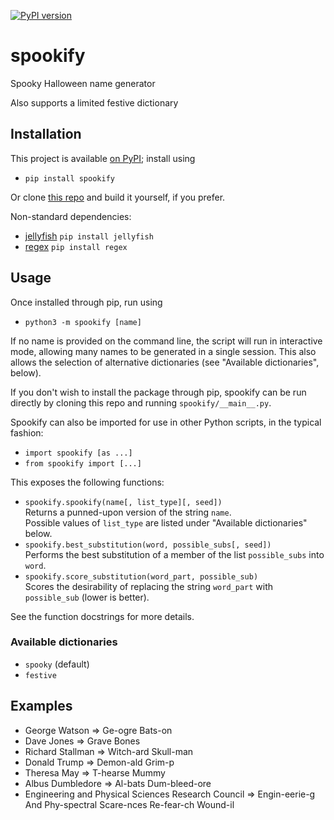 [![PyPI version](https://badge.fury.io/py/spookify.svg)](https://badge.fury.io/py/spookify)

# spookify
Spooky Halloween name generator

Also supports a limited festive dictionary

## Installation
This project is available [on PyPI](https://pypi.org/project/spookify/);
install using
* `pip install spookify`

Or clone [this repo](https://github.com/georgewatson/spookify) and build it
yourself, if you prefer.

Non-standard dependencies:
* [jellyfish](https://github.com/jamesturk/jellyfish)
  `pip install jellyfish`
* [regex](https://bitbucket.org/mrabarnett/mrab-regex)
  `pip install regex`

## Usage
Once installed through pip, run using
* `python3 -m spookify [name]`

If no name is provided on the command line, the script will run in interactive
mode, allowing many names to be generated in a single session.
This also allows the selection of alternative dictionaries (see "Available
dictionaries", below).

If you don't wish to install the package through pip, spookify can be run
directly by cloning this repo and running `spookify/__main__.py`.

Spookify can also be imported for use in other Python scripts, in the typical
fashion:
* `import spookify [as ...]`
* `from spookify import [...]`

This exposes the following functions:
* `spookify.spookify(name[, list_type][, seed])`  
  Returns a punned-upon version of the string `name`.  
  Possible values of `list_type` are listed under "Available dictionaries"
  below.
* `spookify.best_substitution(word, possible_subs[, seed])`  
  Performs the best substitution of a member of the list `possible_subs` into
  `word`.
* `spookify.score_substitution(word_part, possible_sub)`  
  Scores the desirability of replacing the string `word_part` with
  `possible_sub` (lower is better).

See the function docstrings for more details.

### Available dictionaries
* `spooky` (default)
* `festive`

## Examples
* George Watson ⇒ Ge-ogre Bats-on
* Dave Jones ⇒ Grave Bones
* Richard Stallman ⇒ Witch-ard Skull-man
* Donald Trump ⇒ Demon-ald Grim-p
* Theresa May ⇒ T-hearse Mummy
* Albus Dumbledore ⇒ Al-bats Dum-bleed-ore
* Engineering and Physical Sciences Research Council ⇒ Engin-eerie-g And
  Phy-spectral Scare-nces Re-fear-ch Wound-il
